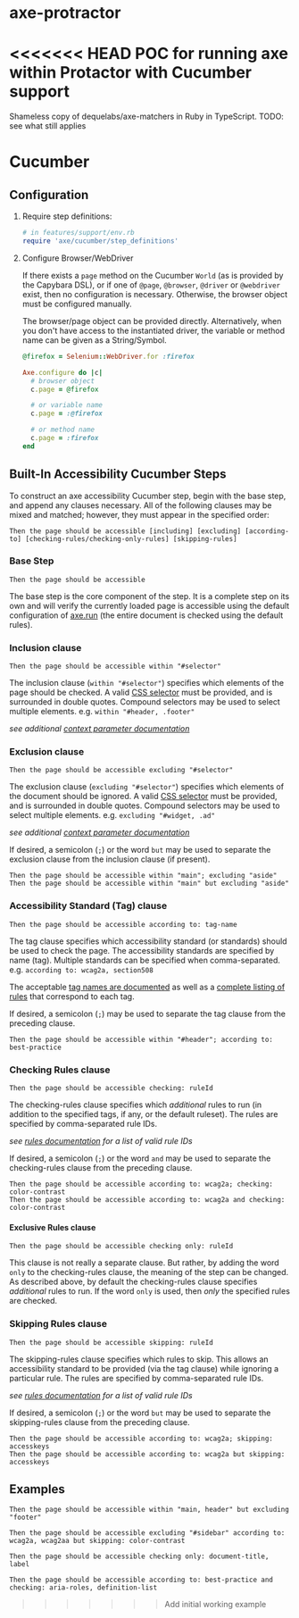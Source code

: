 # axe-protractor

<<<<<<< HEAD
POC for running axe within Protactor with Cucumber support
=======
Shameless copy of dequelabs/axe-matchers in Ruby in TypeScript. TODO: see what still applies

# Cucumber

## Configuration

1. Require step definitions:

    ``` ruby
    # in features/support/env.rb
    require 'axe/cucumber/step_definitions'
    ```

2. Configure Browser/WebDriver

    If there exists a `page` method on the Cucumber `World` (as is provided by the Capybara DSL), or if one of `@page`, `@browser`, `@driver` or `@webdriver` exist, then no configuration is necessary.  Otherwise, the browser object must be configured manually.

    The browser/page object can be provided directly. Alternatively, when you don't have access to the instantiated driver, the variable or method name can be given as a String/Symbol.

    ``` ruby
    @firefox = Selenium::WebDriver.for :firefox

    Axe.configure do |c|
      # browser object
      c.page = @firefox

      # or variable name
      c.page = :@firefox

      # or method name
      c.page = :firefox
    end
    ```

## Built-In Accessibility Cucumber Steps

To construct an axe accessibility Cucumber step, begin with the base step, and append any clauses necessary. All of the following clauses may be mixed and matched; however, they must appear in the specified order:

`Then the page should be accessible [including] [excluding] [according-to] [checking-rules/checking-only-rules] [skipping-rules]`

### Base Step

``` gherkin
Then the page should be accessible
```

The base step is the core component of the step. It is a complete step on its own and will verify the currently loaded page is accessible using the default configuration of [axe.run][axe-run] (the entire document is checked using the default rules).

### Inclusion clause

``` gherkin
Then the page should be accessible within "#selector"
```

The inclusion clause (`within "#selector"`) specifies which elements of the page should be checked. A valid [CSS selector][css selector] must be provided, and is surrounded in double quotes. Compound selectors may be used to select multiple elements. e.g. `within "#header, .footer"`

*see additional [context parameter documentation][context-param]*

### Exclusion clause

``` gherkin
Then the page should be accessible excluding "#selector"
```

The exclusion clause (`excluding "#selector"`) specifies which elements of the document should be ignored. A valid [CSS selector][css selector] must be provided, and is surrounded in double quotes. Compound selectors may be used to select multiple elements. e.g. `excluding "#widget, .ad"`

*see additional [context parameter documentation][context-param]*

If desired, a semicolon (`;`) or the word `but` may be used to separate the exclusion clause from the inclusion clause (if present).

``` gherkin
Then the page should be accessible within "main"; excluding "aside"
Then the page should be accessible within "main" but excluding "aside"
```

### Accessibility Standard (Tag) clause

``` gherkin
Then the page should be accessible according to: tag-name
```

The tag clause specifies which accessibility standard (or standards) should be used to check the page. The accessibility standards are specified by name (tag). Multiple standards can be specified when comma-separated. e.g. `according to: wcag2a, section508`

The acceptable [tag names are documented][options-param] as well as a [complete listing of rules][rules] that correspond to each tag.

If desired, a semicolon (`;`) may be used to separate the tag clause from the preceding clause.

``` gherkin
Then the page should be accessible within "#header"; according to: best-practice
```

### Checking Rules clause

``` gherkin
Then the page should be accessible checking: ruleId
```

The checking-rules clause specifies which *additional* rules to run (in addition to the specified tags, if any, or the default ruleset). The rules are specified by comma-separated rule IDs.

*see [rules documentation][rules] for a list of valid rule IDs*

If desired, a semicolon (`;`) or the word `and` may be used to separate the checking-rules clause from the preceding clause.

``` gherkin
Then the page should be accessible according to: wcag2a; checking: color-contrast
Then the page should be accessible according to: wcag2a and checking: color-contrast
```

#### Exclusive Rules clause

``` gherkin
Then the page should be accessible checking only: ruleId
```

This clause is not really a separate clause. But rather, by adding the word `only` to the checking-rules clause, the meaning of the step can be changed. As described above, by default the checking-rules clause specifies *additional* rules to run. If the word `only` is used, then *only* the specified rules are checked.

### Skipping Rules clause

``` gherkin
Then the page should be accessible skipping: ruleId
```

The skipping-rules clause specifies which rules to skip. This allows an accessibility standard to be provided (via the tag clause) while ignoring a particular rule. The rules are specified by comma-separated rule IDs.

*see [rules documentation][rules] for a list of valid rule IDs*

If desired, a semicolon (`;`) or the word `but` may be used to separate the skipping-rules clause from the preceding clause.

``` gherkin
Then the page should be accessible according to: wcag2a; skipping: accesskeys
Then the page should be accessible according to: wcag2a but skipping: accesskeys
```

## Examples

``` gherkin
Then the page should be accessible within "main, header" but excluding "footer"

Then the page should be accessible excluding "#sidebar" according to: wcag2a, wcag2aa but skipping: color-contrast

Then the page should be accessible checking only: document-title, label

Then the page should be accessible according to: best-practice and checking: aria-roles, definition-list
```

[inclusion-clause]: #inclusion-clause
[exclusion-clause]: #exclusion-clause
[tag-clause]: #accessibility-standard-tag-clause
[rules-clause]: #checking-rules-clause
[exclusive-rules-clause]: #exclusive-rules-clause
[skipping-rules-clause]: #skipping-rules-clause

[axe-run]: https://github.com/dequelabs/axe-core/blob/master/doc/API.md#api-name-axerun
[context-param]: https://github.com/dequelabs/axe-core/blob/master/doc/API.md#context-parameter
[options-param]: https://github.com/dequelabs/axe-core/blob/master/doc/API.md#options-parameter
[rules]: https://github.com/dequelabs/axe-core/blob/master/doc/rule-descriptions.md

[css selector]: https://developer.mozilla.org/en-US/docs/Web/Guide/CSS/Getting_started/Selectors
>>>>>>> Add initial working example
